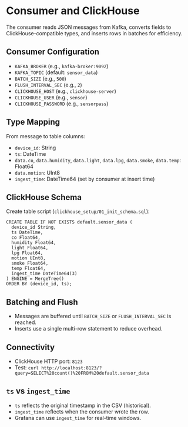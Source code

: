 # Consumer and ClickHouse

The consumer reads JSON messages from Kafka, converts fields to ClickHouse-compatible types, and inserts rows in batches for efficiency.

## Consumer Configuration
- `KAFKA_BROKER` (e.g., `kafka-broker:9092`)
- `KAFKA_TOPIC` (default: `sensor_data`)
- `BATCH_SIZE` (e.g., `500`)
- `FLUSH_INTERVAL_SEC` (e.g., `2`)
- `CLICKHOUSE_HOST` (e.g., `clickhouse-server`)
- `CLICKHOUSE_USER` (e.g., `sensor`)
- `CLICKHOUSE_PASSWORD` (e.g., `sensorpass`)

## Type Mapping
From message to table columns:
- `device_id`: String
- `ts`: DateTime
- `data.co`, `data.humidity`, `data.light`, `data.lpg`, `data.smoke`, `data.temp`: Float64
- `data.motion`: UInt8
- `ingest_time`: DateTime64 (set by consumer at insert time)

## ClickHouse Schema
Create table script (`clickhouse_setup/01_init_schema.sql`):
```
CREATE TABLE IF NOT EXISTS default.sensor_data (
  device_id String,
  ts DateTime,
  co Float64,
  humidity Float64,
  light Float64,
  lpg Float64,
  motion UInt8,
  smoke Float64,
  temp Float64,
  ingest_time DateTime64(3)
) ENGINE = MergeTree()
ORDER BY (device_id, ts);
```

## Batching and Flush
- Messages are buffered until `BATCH_SIZE` or `FLUSH_INTERVAL_SEC` is reached.
- Inserts use a single multi-row statement to reduce overhead.

## Connectivity
- ClickHouse HTTP port: `8123`
- Test: `curl http://localhost:8123/?query=SELECT%20count()%20FROM%20default.sensor_data`

## `ts` vs `ingest_time`
- `ts` reflects the original timestamp in the CSV (historical).
- `ingest_time` reflects when the consumer wrote the row.
- Grafana can use `ingest_time` for real-time windows.